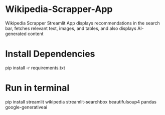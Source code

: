 # Wikipedia-Scrapper-App
Wikipedia Scrapper Streamlit App displays recommendations in the search bar, fetches relevant text, images, and tables, and also displays AI-generated content

# Install Dependencies
pip install -r requirements.txt
# Run in terminal
pip install streamlit wikipedia streamlit-searchbox beautifulsoup4 pandas google-generativeai
